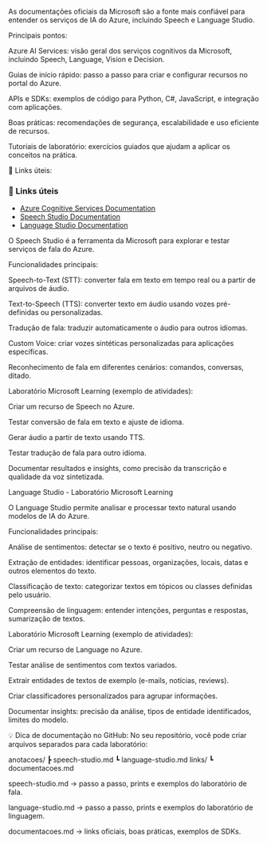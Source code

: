 As documentações oficiais da Microsoft são a fonte mais confiável para entender os serviços de IA do Azure, incluindo Speech e Language Studio.

Principais pontos:

Azure AI Services: visão geral dos serviços cognitivos da Microsoft, incluindo Speech, Language, Vision e Decision.

Guias de início rápido: passo a passo para criar e configurar recursos no portal do Azure.

APIs e SDKs: exemplos de código para Python, C#, JavaScript, e integração com aplicações.

Boas práticas: recomendações de segurança, escalabilidade e uso eficiente de recursos.

Tutoriais de laboratório: exercícios guiados que ajudam a aplicar os conceitos na prática.

🔗 Links úteis:

### 🔗 Links úteis

- [Azure Cognitive Services Documentation](https://learn.microsoft.com/en-us/azure/ai-services/)
- [Speech Studio Documentation](https://learn.microsoft.com/en-us/azure/ai-services/speech-service/)
- [Language Studio Documentation](https://learn.microsoft.com/en-us/azure/ai-services/language-service/)

O Speech Studio é a ferramenta da Microsoft para explorar e testar serviços de fala do Azure.

Funcionalidades principais:

Speech-to-Text (STT): converter fala em texto em tempo real ou a partir de arquivos de áudio.

Text-to-Speech (TTS): converter texto em áudio usando vozes pré-definidas ou personalizadas.

Tradução de fala: traduzir automaticamente o áudio para outros idiomas.

Custom Voice: criar vozes sintéticas personalizadas para aplicações específicas.

Reconhecimento de fala em diferentes cenários: comandos, conversas, ditado.

Laboratório Microsoft Learning (exemplo de atividades):

Criar um recurso de Speech no Azure.

Testar conversão de fala em texto e ajuste de idioma.

Gerar áudio a partir de texto usando TTS.

Testar tradução de fala para outro idioma.

Documentar resultados e insights, como precisão da transcrição e qualidade da voz sintetizada.

Language Studio - Laboratório Microsoft Learning

O Language Studio permite analisar e processar texto natural usando modelos de IA do Azure.

Funcionalidades principais:

Análise de sentimentos: detectar se o texto é positivo, neutro ou negativo.

Extração de entidades: identificar pessoas, organizações, locais, datas e outros elementos do texto.

Classificação de texto: categorizar textos em tópicos ou classes definidas pelo usuário.

Compreensão de linguagem: entender intenções, perguntas e respostas, sumarização de textos.

Laboratório Microsoft Learning (exemplo de atividades):

Criar um recurso de Language no Azure.

Testar análise de sentimentos com textos variados.

Extrair entidades de textos de exemplo (e-mails, notícias, reviews).

Criar classificadores personalizados para agrupar informações.

Documentar insights: precisão da análise, tipos de entidade identificados, limites do modelo.

💡 Dica de documentação no GitHub:
No seu repositório, você pode criar arquivos separados para cada laboratório:

anotacoes/
 ┣ speech-studio.md
 ┗ language-studio.md
links/
 ┗ documentacoes.md


speech-studio.md → passo a passo, prints e exemplos do laboratório de fala.

language-studio.md → passo a passo, prints e exemplos do laboratório de linguagem.

documentacoes.md → links oficiais, boas práticas, exemplos de SDKs.


